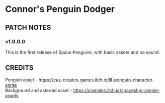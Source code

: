 # Connor's Penguin Dodger
 
## PATCH NOTES

### v1.0.0.0
This is the first release of Space Penguins, with basic assets and no sound.

## CREDITS
Penguin asset - https://caz-creates-games.itch.io/lil-penguin-character-sprite <br/>
Background and asteroid asset - https://pixelalek.itch.io/spaceship-simple-assets

